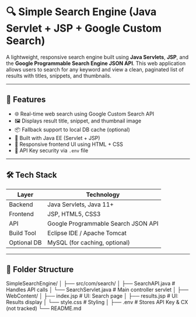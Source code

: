 # 🔍 Simple Search Engine (Java Servlet + JSP + Google Custom Search)

A lightweight, responsive search engine built using **Java Servlets**, **JSP**, and the **Google Programmable Search Engine JSON API**. This web application allows users to search for any keyword and view a clean, paginated list of results with titles, snippets, and thumbnails.

---

## 🚀 Features

- 🌐 Real-time web search using Google Custom Search API  
- 🖼️ Displays result title, snippet, and thumbnail image  
- 📦 Fallback support to local DB cache (optional)  
- 🧩 Built with Java EE (Servlet + JSP)  
- 🎨 Responsive frontend UI using HTML + CSS  
- 🔐 API Key security via `.env` file

---

## 🛠️ Tech Stack

| Layer        | Technology                         |
|--------------|-------------------------------------|
| Backend      | Java Servlets, Java 11+             |
| Frontend     | JSP, HTML5, CSS3                    |
| API          | Google Programmable Search JSON API |
| Build Tool   | Eclipse IDE / Apache Tomcat         |
| Optional DB  | MySQL (for caching, optional)       |

---

## 📂 Folder Structure
SimpleSearchEngine/
│
├── src/com/search/
│ ├── SearchAPI.java # Handles API calls
│ └── SearchServlet.java # Main controller servlet
│
├── WebContent/
│ ├── index.jsp # UI: Search page
│ ├── results.jsp # UI: Results display
│ └── style.css # Styling
│
├── .env # Stores API Key & CX (not tracked)
└── README.md

